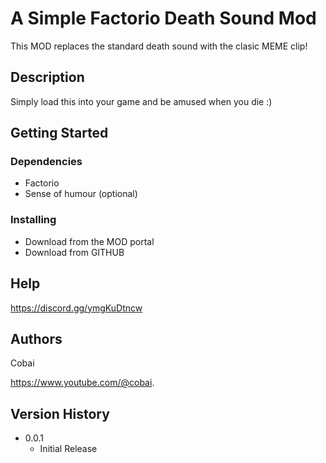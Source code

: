 # A Simple Factorio Death Sound Mod

This MOD replaces the standard death sound with the clasic MEME clip!

## Description

Simply load this into your game and be amused when you die :)

## Getting Started

### Dependencies

* Factorio
* Sense of humour (optional)

### Installing

* Download from the MOD portal
* Download from GITHUB

## Help

https://discord.gg/ymgKuDtncw

## Authors

Cobai

https://www.youtube.com/@cobai.

## Version History

* 0.0.1
    * Initial Release
